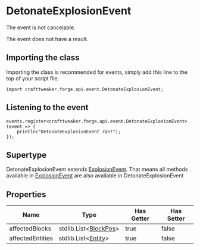 # DetonateExplosionEvent

The event is not cancelable.

The event does not have a result.

## Importing the class

Importing the class is recommended for events, simply add this line to the top of your script file.
```zenscript
import crafttweaker.forge.api.event.DetonateExplosionEvent;
```


## Listening to the event

```zenscript
events.register<crafttweaker.forge.api.event.DetonateExplosionEvent>(event => {
    println("DetonateExplosionEvent ran!");
});
```


## Supertype

DetonateExplosionEvent extends [ExplosionEvent](/forge/api/event/ExplosionEvent). That means all methods available in [ExplosionEvent](/forge/api/event/ExplosionEvent) are also available in DetonateExplosionEvent

## Properties

|       Name       |                              Type                              | Has Getter | Has Setter |
|------------------|----------------------------------------------------------------|------------|------------|
| affectedBlocks   | stdlib.List&lt;[BlockPos](/vanilla/api/util/math/BlockPos)&gt; | true       | false      |
| affectedEntities | stdlib.List&lt;[Entity](/vanilla/api/entity/Entity)&gt;        | true       | false      |

